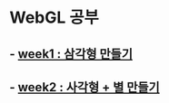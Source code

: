 # WebGL 공부

## - [week1 : 삼각형 만들기](https://github.com/scarlet0o0/WebGL_study/tree/main/Week01)
## - [week2 : 사각형 + 별 만들기](https://github.com/scarlet0o0/WebGL_study/tree/main/Week02)

